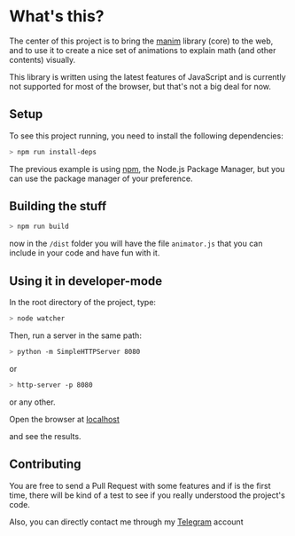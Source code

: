 # What's this?

The center of this project is to bring the [manim](http://github.com/3b1b/manim/) library (core) to the web, and to use it to create a nice set of animations to explain math (and other contents) visually.

This library is written using the latest features of JavaScript and is currently not supported for most of the browser, but that's not a big deal for now.

## Setup

To see this project running, you need to install the following dependencies:

```bash
> npm run install-deps
```

The previous example is using [npm](https://npmjs.org/), the Node.js Package Manager, but you can use the package manager of your preference.

## Building the stuff

```bash
> npm run build
```

now in the `/dist` folder you will have the file `animator.js` that you can include in your code and have fun with it.

## Using it in developer-mode

In the root directory of the project, type:

```bash
> node watcher
```

Then, run a server in the same path:

```bash
> python -m SimpleHTTPServer 8080
```

or

```bash
> http-server -p 8080
```

or any other.

Open the browser at [localhost](http://localhost:8080/)

and see the results.

## Contributing

You are free to send a Pull Request with some features and if is the first time, there will be kind of a test to see if you really understood the project's code.

Also, you can directly contact me through my [Telegram](https://t.me/isaacvr) account
